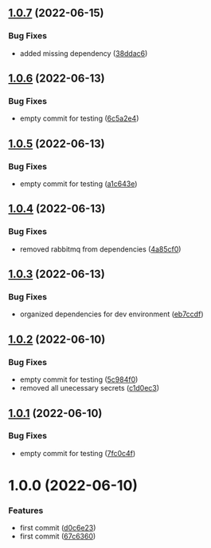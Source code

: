 ## [1.0.7](https://github.com/filipeforattini/ff-svc-moleculerjs/compare/v1.0.6...v1.0.7) (2022-06-15)


### Bug Fixes

* added missing dependency ([38ddac6](https://github.com/filipeforattini/ff-svc-moleculerjs/commit/38ddac6217b90205b4dcdd1e29c178d752525556))

## [1.0.6](https://github.com/filipeforattini/ff-svc-moleculerjs/compare/v1.0.5...v1.0.6) (2022-06-13)


### Bug Fixes

* empty commit for testing ([6c5a2e4](https://github.com/filipeforattini/ff-svc-moleculerjs/commit/6c5a2e4e72f09ea03f89d24cdd236cfcb6c7f531))

## [1.0.5](https://github.com/filipeforattini/ff-svc-moleculerjs/compare/v1.0.4...v1.0.5) (2022-06-13)


### Bug Fixes

* empty commit for testing ([a1c643e](https://github.com/filipeforattini/ff-svc-moleculerjs/commit/a1c643e6d9ba862e5c15adff74d12da40331e9a8))

## [1.0.4](https://github.com/filipeforattini/ff-svc-moleculerjs/compare/v1.0.3...v1.0.4) (2022-06-13)


### Bug Fixes

* removed rabbitmq from dependencies ([4a85cf0](https://github.com/filipeforattini/ff-svc-moleculerjs/commit/4a85cf0ff6797954ab49baa443d549ac57175d01))

## [1.0.3](https://github.com/filipeforattini/ff-svc-moleculerjs/compare/v1.0.2...v1.0.3) (2022-06-13)


### Bug Fixes

* organized dependencies for dev environment ([eb7ccdf](https://github.com/filipeforattini/ff-svc-moleculerjs/commit/eb7ccdf0f5a571e641ab616dc371ff7d44a37d5c))

## [1.0.2](https://github.com/filipeforattini/ff-svc-moleculerjs/compare/v1.0.1...v1.0.2) (2022-06-10)


### Bug Fixes

* empty commit for testing ([5c984f0](https://github.com/filipeforattini/ff-svc-moleculerjs/commit/5c984f083797ba18a54d9f32878bbaf534e1de37))
* removed all unecessary secrets ([c1d0ec3](https://github.com/filipeforattini/ff-svc-moleculerjs/commit/c1d0ec3ee103c9e6bf5c71ecefbb9fab4fdddec6))

## [1.0.1](https://github.com/filipeforattini/ff-svc-moleculerjs/compare/v1.0.0...v1.0.1) (2022-06-10)


### Bug Fixes

* empty commit for testing ([7fc0c4f](https://github.com/filipeforattini/ff-svc-moleculerjs/commit/7fc0c4f36f670775637574b7a6b073626b990672))

# 1.0.0 (2022-06-10)


### Features

* first commit ([d0c6e23](https://github.com/filipeforattini/ff-svc-moleculerjs/commit/d0c6e23077939c986026e3610dc68c4fe7cf4f55))
* first commit ([67c6360](https://github.com/filipeforattini/ff-svc-moleculerjs/commit/67c6360fb66ec0006b2407a0c999c773f7fdc7ee))
